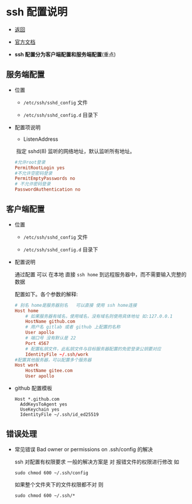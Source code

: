 # ssh 配置说明

- [返回](./README.md)

- [官方文档](https://www.ssh.com/academy/ssh/config)

- **ssh 配置分为客户端配置和服务端配置**(重点)

## 服务端配置

- 位置

  - `/etc/ssh/sshd_config` 文件

  - `/etc/ssh/sshd_config.d` 目录下

- 配置项说明

  - ListenAddress

  ​ 指定 sshd(8) 监听的网络地址，默认监听所有地址。

  ```conf
  #允许root登录
  PermitRootLogin yes
  #不允许空密码登录
  PermitEmptyPasswords no
  # 不允许密码登录
  PasswordAuthentication no
  ```

## 客户端配置

- 位置

  - `/etc/ssh/sshd_config` 文件

  - `/etc/ssh/sshd_config.d` 目录下

- 配置说明

  通过配置 可以 在本地 直接 `ssh home` 到远程服务器中，而不需要输入完整的数据

  配置如下。各个参数的解释:

  ```conf
  # 别名 home是服务器别名   可以直接 使用 ssh home连接
  Host home
      # 如果服务器有域名，使用域名，没有域名则使用具体地址 如:127.0.0.1
      HostName github.com
      # 用户名 gitlab 或者 github 上配置的名称
      User apollo
      # 端口号 没有默认是 22
      Port 4567
      # 配置私钥文件，此私钥文件与目标服务器配置的免密登录公钥要对应
      IdentityFile ~/.ssh/work
  #配置其他服务器，可以配置多个服务器
  Host work
      HostName gitee.com
      User apollo
  ```

- github 配置模板

  ```
  Host *.github.com
    AddKeysToAgent yes
    UseKeychain yes
    IdentityFile ~/.ssh/id_ed25519
  ```

## 错误处理

- 常见错误 Bad owner or permissions on .ssh/config 的解决

  ssh 对配置有权限要求 一般的解决方案是 对 报错文件的权限进行修改 如

  `sudo chmod 600 ~/.ssh/config`

  如果整个文件夹下的文件权限都不对 则

  `sudo chmod 600 ~/.ssh/*`
